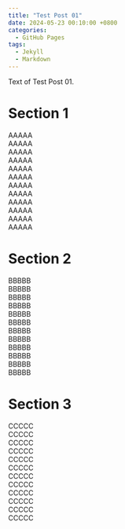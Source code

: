 ```yaml
---
title: "Test Post 01"
date: 2024-05-23 00:10:00 +0800
categories:
  - GitHub Pages
tags:
  - Jekyll
  - Markdown
---
```


Text of Test Post 01.

# Section 1

AAAAA  
AAAAA  
AAAAA  
AAAAA  
AAAAA  
AAAAA  
AAAAA  
AAAAA  
AAAAA  
AAAAA  
AAAAA  
AAAAA  

# Section 2

BBBBB  
BBBBB  
BBBBB  
BBBBB  
BBBBB  
BBBBB  
BBBBB  
BBBBB  
BBBBB  
BBBBB  
BBBBB  
BBBBB  

# Section 3

CCCCC  
CCCCC  
CCCCC  
CCCCC  
CCCCC  
CCCCC  
CCCCC  
CCCCC  
CCCCC  
CCCCC  
CCCCC  
CCCCC  